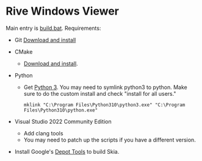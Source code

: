 # Rive Windows Viewer

Main entry is [build.bat](build.bat).
Requirements:

- Git
  [Download and install](https://git-scm.com/download/win)
- CMake
  - [Download and install](https://cmake.org/download/).
- Python

  - Get [Python 3](https://www.python.org/downloads/). You may need to symlink python3 to python. Make sure to do the custom install and check "install for all users."
    ```
    mklink "C:\Program Files\Python310\python3.exe" "C:\Program Files\Python310\python.exe"
    ```

- Visual Studio 2022 Community Edition
  - Add clang tools
  - You may need to patch up the scripts if you have a different version.
- Install Google's [Depot Tools](https://commondatastorage.googleapis.com/chrome-infra-docs/flat/depot_tools/docs/html/depot_tools_tutorial.html#_setting_up) to build Skia.

